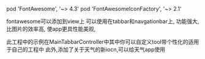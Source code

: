 pod 'FontAwesome', '~> 4.3'
pod 'FontAwesomeIconFactory', '~> 2.1'

fontawesome可以添加到view上
可以使用在tabbar和navgationbar上,
功能强大,比图片的效率高,
使app更具性能美观,

此工程中的示例在MainTabbarController中其中你可以自定义tool带个性化的适用于自己的工程中
此外,添加了关于天气的新iocn,可以给天气app使用

